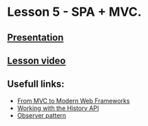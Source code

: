 # Lesson 5 - SPA + MVC.

<!-- ## [Home Work]()  
  
**Deadline: TBD**   -->

## [Presentation](https://slides.com/aleh_lipski/deck-d202c7)
## [Lesson video]()  

## Usefull links:
* [From MVC to Modern Web Frameworks](https://medium.com/hackernoon/from-mvc-to-modern-web-frameworks-8067ec9dee65)  
* [Working with the History API](https://developer.mozilla.org/en-US/docs/Web/API/History_API/Working_with_the_History_API)
* [Observer pattern](https://refactoring.guru/design-patterns/observer)